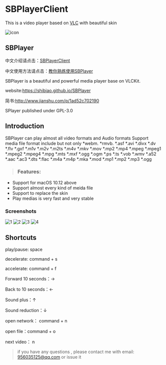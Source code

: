 # SBPlayerClient
This is a video player based on [VLC](http://www.videolan.org/) with beautiful skin 

![icon](https://github.com/shibiao/SBPlayerClient/blob/master/images/icon32%402x.png)

## SBPlayer
中文介绍请点击：[SBPlayerClient](http://www.jianshu.com/p/1ad52c702190)

中文使用方法请点击：[教你熟练使用SBPlayer](http://www.jianshu.com/p/bd9716cafd38)

SBPlayer is a beautiful and powerful media player base on VLCKit.
 
website:https://shibiao.github.io/SBPlayer
 
简书:http://www.jianshu.com/p/1ad52c702190

SPlayer published under GPL-3.0

## Introduction

SBPlayer can play almost all video formats and Audio formats
Support media file format include but not only *webm. *rmvb. *.asf *.avi *.divx *.dv *.flv *.gxf *.m1v *.m2v *.m2ts *.m4v *.mkv *.mov *.mp2 *.mp4 *.mpeg *.mpeg1 *.mpeg2 *.mpeg4 *.mpg *.mts *.mxf *.ogg *.ogm *.ps *.ts *.vob *.wmv *.a52 *.aac *.ac3 *.dts *.flac *.m4a *.m4p *.mka *.mod *.mp1 *.mp2 *.mp3 *.ogg

> ### Features:
* Support for macOS 10.12 above
* Support almost every kind of meida file 
* Support to replace the skin
* Play medias is very fast and very stable

### Screenshots
![1](https://github.com/shibiao/SBPlayerClient/blob/master/images/0x0ss.jpg)
![2](https://github.com/shibiao/SBPlayerClient/blob/master/images/0x0ss%20(3).jpg)
![3](https://github.com/shibiao/SBPlayerClient/blob/master/images/0x0ss%20(2).jpg)
![4](https://github.com/shibiao/SBPlayerClient/blob/master/images/0x0ss1.jpg)

## Shortcuts

play/pause: space

decelerate: command + s

accelerate: command + f

Forward 10 seconds：→

Back to 10 seconds：← 

Sound plus：↑ 

Sound reduction：↓ 

open network： command + n

open file：command + o

next video： n

> if you have any questions , please contact me 
with email: 956035125@qq.com or issue it
